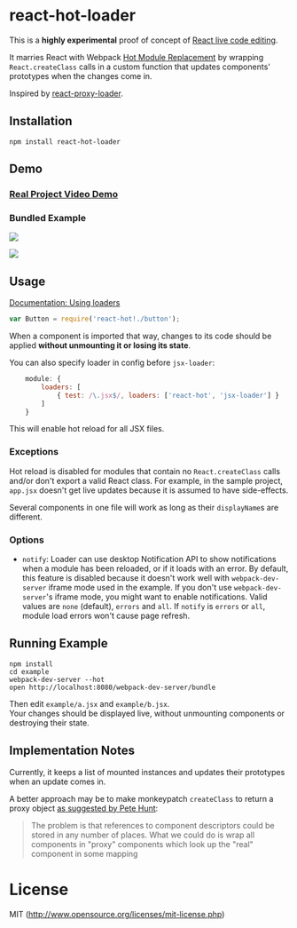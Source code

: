 # react-hot-loader

This is a **highly experimental** proof of concept of [React live code editing](http://www.youtube.com/watch?v=pw4fKkyPPg8).  

It marries React with Webpack [Hot Module Replacement](http://webpack.github.io/docs/hot-module-replacement.html) by wrapping `React.createClass` calls in a custom function that updates components' prototypes when the changes come in.  

Inspired by [react-proxy-loader](https://github.com/webpack/react-proxy-loader).

## Installation

`npm install react-hot-loader`

## Demo

### [Real Project Video Demo](https://vimeo.com/100010922)

### Bundled Example

![](http://f.cl.ly/items/0d0P3u2T0f2O163K3m1B/2014-07-14%2014_09_02.gif)

![](http://f.cl.ly/items/3T3u3N1d2U30380Z2k2D/2014-07-14%2014_05_49.gif)

## Usage

[Documentation: Using loaders](http://webpack.github.io/docs/using-loaders.html)

```javascript
var Button = require('react-hot!./button');
```

When a component is imported that way, changes to its code should be applied **without unmounting it or losing its state**.

You can also specify loader in config before `jsx-loader`:

```javascript
    module: {
        loaders: [
            { test: /\.jsx$/, loaders: ['react-hot', 'jsx-loader'] }
        ]
    }
```

This will enable hot reload for all JSX files.

### Exceptions

Hot reload is disabled for modules that contain no `React.createClass` calls and/or don't export a valid React class. For example, in the sample project, `app.jsx` doesn't get live updates because it is assumed to have side-effects.

Several components in one file will work as long as their `displayName`s are different.

### Options

* `notify`: Loader can use desktop Notification API to show notifications when a module has been reloaded, or if it loads with an error. By default, this feature is disabled because it doesn't work well with `webpack-dev-server` iframe mode used in the example. If you don't use `webpack-dev-server`'s iframe mode, you might want to enable notifications. Valid values are `none` (default), `errors` and `all`. If `notify` is `errors` or `all`, module load errors won't cause page refresh.

## Running Example

```
npm install
cd example
webpack-dev-server --hot
open http://localhost:8080/webpack-dev-server/bundle
```

Then edit `example/a.jsx` and `example/b.jsx`.  
Your changes should be displayed live, without unmounting components or destroying their state.

## Implementation Notes

Currently, it keeps a list of mounted instances and updates their prototypes when an update comes in.  

A better approach may be to make monkeypatch `createClass` to return a proxy object [as suggested by Pete Hunt](https://github.com/webpack/webpack/issues/341#issuecomment-48372300):

>The problem is that references to component descriptors could be stored in any number of places. What we could do is wrap all components in "proxy" components which look up the "real" component in some mapping

# License

MIT (http://www.opensource.org/licenses/mit-license.php)
